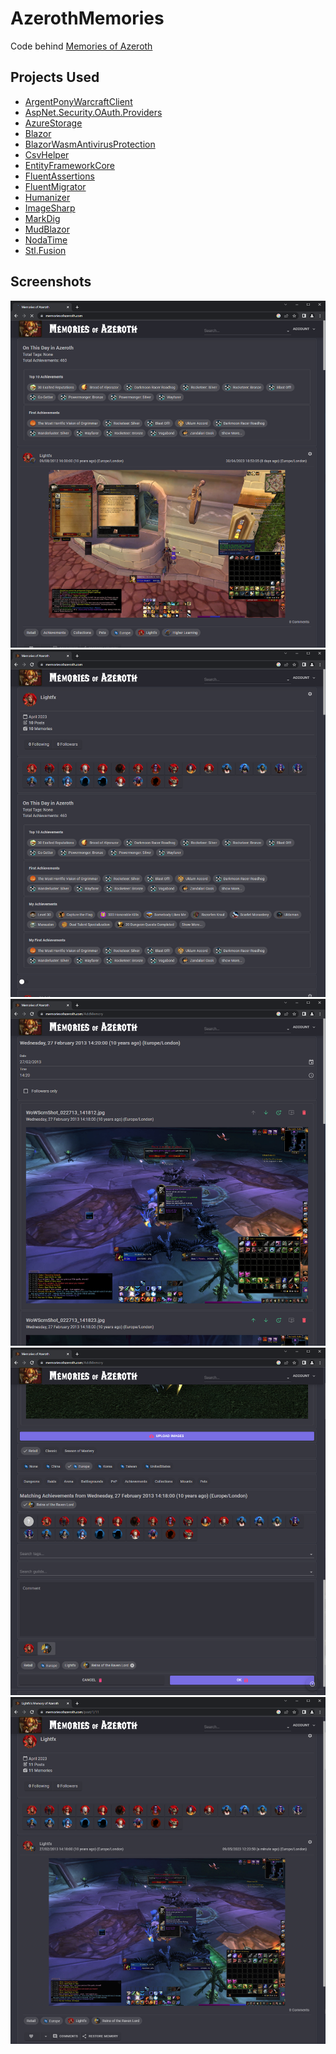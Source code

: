# AzerothMemories

Code behind [Memories of Azeroth](https://memoriesofazeroth.com)

## Projects Used

* [ArgentPonyWarcraftClient](https://github.com/blizzard-net/warcraft)
* [AspNet.Security.OAuth.Providers](https://github.com/aspnet-contrib/AspNet.Security.OAuth.Providers)
* [AzureStorage](https://github.com/Azure/azure-sdk-for-net/blob/Azure.Storage.Blobs_12.16.0/sdk/storage/Azure.Storage.Blobs/README.md)
* [Blazor](https://dotnet.microsoft.com/en-us/apps/aspnet/web-apps/blazor)
* [BlazorWasmAntivirusProtection](https://github.com/stavroskasidis/BlazorWasmAntivirusProtection)
* [CsvHelper](https://joshclose.github.io/CsvHelper)
* [EntityFrameworkCore](https://learn.microsoft.com/en-us/ef/core/)
* [FluentAssertions ](https://fluentassertions.com)
* [FluentMigrator](https://github.com/fluentmigrator/fluentmigrator/wiki)
* [Humanizer](https://github.com/Humanizr/Humanizer)
* [ImageSharp](https://github.com/SixLabors/ImageSharp)
* [MarkDig](https://github.com/lunet-io/markdig)
* [MudBlazor](https://mudblazor.com)
* [NodaTime](https://nodatime.org)
* [Stl.Fusion](https://github.com/servicetitan/Stl.Fusion)

## Screenshots

<img src="AzerothMemories.Assets\img\index-0.png" alt="Memories of Azeroth Index" title="Memories of Azeroth Index">
<img src="AzerothMemories.Assets\img\index-1.png" alt="Memories of Azeroth Index" title="Memories of Azeroth Index">
<img src="AzerothMemories.Assets\img\add-0.png" alt="Memories of Azeroth Restore Memory" title="Memories of Azeroth Restore Memory">
<img src="AzerothMemories.Assets\img\add-1.png" alt="Memories of Azeroth Restore Memory" title="Memories of Azeroth Restore Memory">
<img src="AzerothMemories.Assets\img\post-0.png" alt="Memories of Azeroth Post" title="Memories of Azeroth Post">